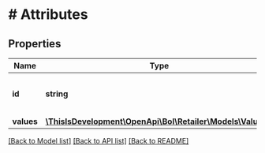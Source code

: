 # # Attributes

## Properties

Name | Type | Description | Notes
------------ | ------------- | ------------- | -------------
**id** | **string** | The identifier of the attribute. |
**values** | [**\ThisIsDevelopment\OpenApi\Bol\Retailer\Models\Values[]**](Values.md) |  |

[[Back to Model list]](../../README.md#models) [[Back to API list]](../../README.md#endpoints) [[Back to README]](../../README.md)
